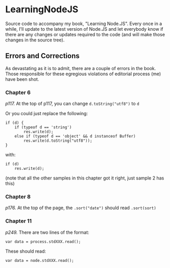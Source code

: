# LearningNodeJS


Source code to accompany my book, "Learning Node.JS".  Every once in a while, I'll
update to the latest version of Node.JS and let everybody know if there are any 
changes or updates required to the code (and will make those changes in the source 
tree).

## Errors and Corrections

As devastating as it is to admit, there are a couple of errors in the book.
Those responsible for these egregious violations of editorial process (me)
have been shot.

### Chapter 6

_p117._ At the top of p117, you can change `d.toString("utf8")` to `d`

Or you could just replace the following:

```
if (d) {
    if (typeof d == 'string')
        res.write(d);
    else if (typeof d == 'object' && d instanceof Buffer)
        res.write(d.toString("utf8"));
}
```

with:

```
if (d) 
    res.write(d);
```

(note that all the other samples in this chapter got it right, just sample 2 has this)

### Chapter 8

_p176._  At the top of the page, the `.sort("date")` should read `.sort(sort)`

### Chapter 11

_p249._ There are two lines of the format:

```
var data = process.stdXXX.read();
```

These should read:
```
var data = node.stdXXX.read();
```
